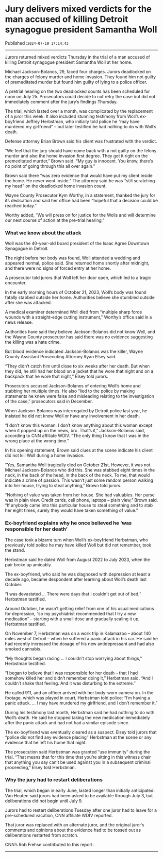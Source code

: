 # Jury delivers mixed verdicts for the man accused of killing Detroit synagogue president Samantha Woll

Published :`2024-07-19 17:14:43`

---

Jurors returned mixed verdicts Thursday in the trial of a man accused of killing Detroit synagogue president Samantha Woll at her home.

Michael Jackson-Bolanos, 29, faced four charges. Jurors deadlocked on the charges of felony murder and home invasion. They found him not guilty of premeditated murder but found him guilty of lying to a police officer.

A pretrial hearing on the two deadlocked counts has been scheduled for noon on July 25. Prosecutors could decide to not retry the case but did not immediately comment after the jury’s findings Thursday.

The trial, which lasted over a month, was complicated by the replacement of a juror this week. It also included stunning testimony from Woll’s ex-boyfriend Jeffrey Herbstman, who initially told police he “may have murdered my girlfriend” – but later testified he had nothing to do with Woll’s death.

Defense attorney Brian Brown said his client was frustrated with the verdict.

“We feel that the jury should have come back with a not guilty on the felony murder and also the home invasion first degree. They got it right on the premeditated murder,” Brown said. “My guy is innocent. You know, there’s no point of going through this all over again.”

Brown said there “was zero evidence that would have put my client inside the home. He never went inside.” The attorney said he was “still scratching my head” on the deadlocked home invasion count.

Wayne County Prosecutor Kym Worthy, in a statement, thanked the jury for its dedication and said her office had been “hopeful that a decision could be reached today.”

Worthy added, “We will press on for justice for the Wolls and will determine our next course of action at the pre-trial hearing.”

### What we know about the attack

Woll was the 40-year-old board president of the Isaac Agree Downtown Synagogue in Detroit.

The night before her body was found, Woll attended a wedding and appeared normal, police said. She returned home shortly after midnight, and there were no signs of forced entry at her home.

A prosecutor told jurors that Woll left her door open, which led to a tragic encounter.

In the early morning hours of October 21, 2023, Woll’s body was found fatally stabbed outside her home. Authorities believe she stumbled outside after she was attacked.

A medical examiner determined Woll died from “multiple sharp force wounds with a straight-edge cutting instrument,” Worthy’s office said in a news release.

Authorities have said they believe Jackson-Bolanos did not know Woll, and the Wayne County prosecutor has said there was no evidence suggesting the killing was a hate crime.

But blood evidence indicated Jackson-Bolanos was the killer, Wayne County Assistant Prosecuting Attorney Ryan Elsey said.

“They didn’t catch him until close to six weeks after her death. But when they did, he still had her blood on a jacket that he wore that night and on a backpack that he wore that night,” Elsey told jurors.

Prosecutors accused Jackson-Bolanos of entering Woll’s home and stabbing her multiple times. He also “lied to the police by making statements he knew were false and misleading relating to the investigation of the case,” prosecutors said in December.

When Jackson-Bolanos was interrogated by Detroit police last year, he insisted he did not know Woll or have any involvement in her death.

“I don’t know this woman. I don’t know anything about this woman except when it popped up on the news, bro. That’s it,” Jackson-Bolanos said, according to CNN affiliate WDIV. “The only thing I know that I was in the wrong place at the wrong time.”

In his opening statement, Brown said clues at the scene indicate his client did not kill Woll during a home invasion.

“Yes, Samantha Woll tragically died on October 21st. However, it was not Michael Jackson-Bolanos who did this. She was stabbed eight times in the neck, in the back of the head, in the back of the neck. To me, that would indicate a crime of passion. This wasn’t just some random person walking into her house, trying to steal anything,” Brown told jurors.

“Nothing of value was taken from her house. She had valuables. Her purse was in plain view. Credit cards, cell phone, laptops – plain view,” Brown said. “If anybody came into this particular house to steal something and to stab her eight times, surely they would have taken something of value.”

### Ex-boyfriend explains why he once believed he ‘was responsible for her death’

The case took a bizarre turn when Woll’s ex-boyfriend Herbstman, who previously told police he may have killed Woll but did not remember, took the stand.

Herbstman said he dated Woll from August 2022 to July 2023, when the pair broke up amicably.

The ex-boyfriend, who said he was diagnosed with depression at least a decade ago, became despondent after learning about Woll’s death last October.

“I was devastated … There were days that I couldn’t get out of bed,” Herbstman testified.

Around October, he wasn’t getting relief from one of his usual medications for depression, “so my psychiatrist recommended that I try a new medication” – starting with a small dose and gradually scaling it up, Herbstman testified.

On November 7, Herbstman was on a work trip in Kalamazoo – about 140 miles west of Detroit – when he suffered a panic attack in his car. He said he had recently increased the dosage of his new antidepressant and had also smoked cannabis.

“My thoughts began racing … I couldn’t stop worrying about things,” Herbstman testified.

“I began to believe that I was responsible for her death – that I had somehow killed her and didn’t remember doing it,” Herbstman said. “And I couldn’t shake that feeling. And it was disturbing to the extreme.”

He called 911, and an officer arrived with her body-worn camera on. In the footage, which was played in court, Herbstman told police: “I’m having a panic attack. … I may have murdered my girlfriend, and I don’t remember it.”

During his testimony last month, Herbstman said he had nothing to do with Woll’s death. He said he stopped taking the new medication immediately after the panic attack and had not had a similar episode since.

The ex-boyfriend was eventually cleared as a suspect. Elsey told jurors that “police did not find any evidence placing” Herbstman at the scene or any evidence that he left his home that night.

The prosecution said Herbstman was granted “use immunity” during the trial. “That means that for this time that you’re sitting in this witness chair that anything you say can’t be used against you in a subsequent criminal proceeding,” Elsey told Herbstman.

### Why the jury had to restart deliberations

The trial, which began in early June, lasted longer than initially anticipated. Van Houten said jurors had been asked to be available through July 3, but deliberations did not begin until July 9.

Jurors had to restart deliberations Tuesday after one juror had to leave for a pre-scheduled vacation, CNN affiliate WDIV reported.

That juror was replaced with an alternate juror, and the original juror’s comments and opinions about the evidence had to be tossed out as deliberations restarted from scratch.

CNN’s Rob Frehse contributed to this report.

---

